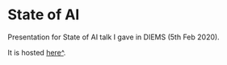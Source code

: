 # State of AI

Presentation for State of AI talk I gave in DIEMS (5th Feb 2020).

It is hosted [here^](https://deshmukhmayur.github.io/state-of-ai/).
